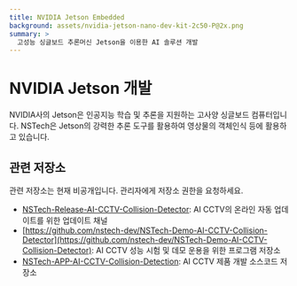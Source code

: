 ```yaml
---
title: NVIDIA Jetson Embedded
background: assets/nvidia-jetson-nano-dev-kit-2c50-P@2x.png
summary: >
  고성능 싱글보드 추론머신 Jetson을 이용한 AI 솔루션 개발
---
```


# NVIDIA Jetson 개발

NVIDIA사의 Jetson은 인공지능 학습 및 추론을 지원하는 고사양 싱글보드 컴퓨터입니다. NSTech은 Jetson의 강력한 추론 도구를 활용하여 영상물의 객체인식 등에 활용하고 있습니다.

## 관련 저장소

관련 저장소는 현재 비공개입니다. 관리자에게 저장소 권한을 요청하세요.

- [NSTech-Release-AI-CCTV-Collision-Detector](https://github.com/nstech-dev/NSTech-Release-AI-CCTV-Collision-Detector): AI CCTV의 온라인 자동 업데이트를 위한 업데이트 채널
- [https://github.com/nstech-dev/NSTech-Demo-AI-CCTV-Collision-Detector](https://github.com/nstech-dev/NSTech-Demo-AI-CCTV-Collision-Detector): AI CCTV 성능 시험 및 데모 운용을 위한 프로그램 저장소
- [NSTech-APP-AI-CCTV-Collision-Detection](https://github.com/nstech-dev/NSTech-APP-AI-CCTV-Collision-Detection): AI CCTV 제품 개발 소스코드 저장소

